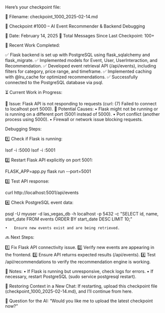 Here’s your checkpoint file:

📂 Filename: checkpoint_1000_2025-02-14.md

📝 Checkpoint #1000 – AI Event Recommender & Backend Debugging

📅 Date: February 14, 2025
🔢 Total Messages Since Last Checkpoint: 100+

🧩 Recent Work Completed:

✅ Flask backend is set up with PostgreSQL using flask_sqlalchemy and flask_migrate.
✅ Implemented models for Event, User, UserInteraction, and Recommendation.
✅ Developed event retrieval API (/api/events), including filters for category, price range, and timeframe.
✅ Implemented caching with @lru_cache for optimized recommendations.
✅ Successfully connected to the PostgreSQL database via psql.

⏳ Current Work in Progress:

🚧 Issue: Flask API is not responding to requests (curl: (7) Failed to connect to localhost port 5000).
🚧 Potential Causes:
	•	Flask might not be running or is running on a different port (5001 instead of 5000).
	•	Port conflict (another process using 5000).
	•	Firewall or network issue blocking requests.

Debugging Steps:

1️⃣ Check if Flask is running:

lsof -i :5000
lsof -i :5001

2️⃣ Restart Flask API explicitly on port 5001:

FLASK_APP=app.py flask run --port=5001

3️⃣ Test API response:

curl http://localhost:5001/api/events

4️⃣ Check PostgreSQL event data:

psql -U myuser -d las_vegas_db -h localhost -p 5432 -c "SELECT id, name, start_date FROM events ORDER BY start_date DESC LIMIT 10;"

	•	Ensure new events exist and are being retrieved.

🔜 Next Steps:

1️⃣ Fix Flask API connectivity issue.
2️⃣ Verify new events are appearing in the frontend.
3️⃣ Ensure API returns expected results (/api/events).
4️⃣ Test /api/recommendations to verify the recommendation engine is working.

📌 Notes:
	•	If Flask is running but unresponsive, check logs for errors.
	•	If necessary, restart PostgreSQL (sudo service postgresql restart).

🔄 Restoring Context in a New Chat:
If restarting, upload this checkpoint file (checkpoint_1000_2025-02-14.md), and I’ll continue from here.

🚀 Question for the AI:
“Would you like me to upload the latest checkpoint now?”